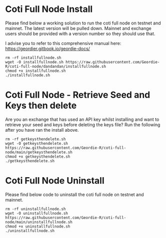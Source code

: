 # Coti Full Node Install
Please find below a working solution to run the coti full node on testnet and mainnet. The latest version will be pulled down. Mainnet and exchange users should be provided with a version number so they should use that.

I advise you to refer to this comprehensive manual here: https://geordier.gitbook.io/geordie-docs/

```
rm -rf installfullnode.sh
wget -O installfullnode.sh https://raw.githubusercontent.com/Geordie-R/coti-full-node/dandandan/installfullnode.sh
chmod +x installfullnode.sh
./installfullnode.sh

```


# Coti Full Node - Retrieve Seed and Keys then delete
Are you an exchange that has used an API key whilst installing and want to retrieve your seed and keys before deleting the keys file? Run the following after you have ran the install above.

```
rm -rf getkeysthendelete.sh
wget -O getkeysthendelete.sh https://raw.githubusercontent.com/Geordie-R/coti-full-node/main/getkeysthendelete.sh
chmod +x getkeysthendelete.sh
./getkeysthendelete.sh

```




# Coti Full Node Uninstall
Please find below code to uninstall the coti full node on testnet and mainnet.

```
rm -rf uninstallfullnode.sh
wget -O uninstallfullnode.sh https://raw.githubusercontent.com/Geordie-R/coti-full-node/main/uninstallfullnode.sh
chmod +x uninstallfullnode.sh
./uninstallfullnode.sh

```



